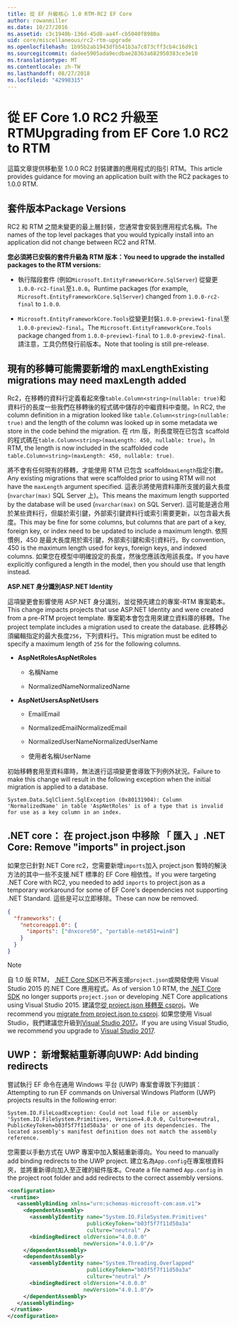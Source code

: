 ```yaml
---
title: 從 EF 升級核心 1.0 RTM-RC2 EF Core
author: rowanmiller
ms.date: 10/27/2016
ms.assetid: c3c1940b-136d-45d8-aa4f-cb5040f8980a
uid: core/miscellaneous/rc2-rtm-upgrade
ms.openlocfilehash: 1b95b2ab1943dfb541b3a7c873cff3cb4c16d9c1
ms.sourcegitcommit: dadee5905ada9ecdbae28363a682950383ce3e10
ms.translationtype: MT
ms.contentlocale: zh-TW
ms.lasthandoff: 08/27/2018
ms.locfileid: "42998315"
---
```

# <a name="upgrading-from-ef-core-10-rc2-to-rtm"></a><span data-ttu-id="e1ec5-102">從 EF Core 1.0 RC2 升級至 RTM</span><span class="sxs-lookup"><span data-stu-id="e1ec5-102">Upgrading from EF Core 1.0 RC2 to RTM</span></span>

<span data-ttu-id="e1ec5-103">這篇文章提供移動至 1.0.0 RC2 封裝建置的應用程式的指引 RTM。</span><span class="sxs-lookup"><span data-stu-id="e1ec5-103">This article provides guidance for moving an application built with the RC2 packages to 1.0.0 RTM.</span></span>

## <a name="package-versions"></a><span data-ttu-id="e1ec5-104">套件版本</span><span class="sxs-lookup"><span data-stu-id="e1ec5-104">Package Versions</span></span>

<span data-ttu-id="e1ec5-105">RC2 和 RTM 之間未變更的最上層封裝，您通常會安裝到應用程式名稱。</span><span class="sxs-lookup"><span data-stu-id="e1ec5-105">The names of the top level packages that you would typically install into an application did not change between RC2 and RTM.</span></span>

<span data-ttu-id="e1ec5-106">**您必須將已安裝的套件升級為 RTM 版本：**</span><span class="sxs-lookup"><span data-stu-id="e1ec5-106">**You need to upgrade the installed packages to the RTM versions:**</span></span>

* <span data-ttu-id="e1ec5-107">執行階段套件 (例如`Microsoft.EntityFrameworkCore.SqlServer`) 從變更`1.0.0-rc2-final`至`1.0.0`。</span><span class="sxs-lookup"><span data-stu-id="e1ec5-107">Runtime packages (for example, `Microsoft.EntityFrameworkCore.SqlServer`) changed from `1.0.0-rc2-final` to `1.0.0`.</span></span>

* <span data-ttu-id="e1ec5-108">`Microsoft.EntityFrameworkCore.Tools`從變更封裝`1.0.0-preview1-final`至`1.0.0-preview2-final`。</span><span class="sxs-lookup"><span data-stu-id="e1ec5-108">The `Microsoft.EntityFrameworkCore.Tools` package changed from `1.0.0-preview1-final` to `1.0.0-preview2-final`.</span></span> <span data-ttu-id="e1ec5-109">請注意，工具仍然發行前版本。</span><span class="sxs-lookup"><span data-stu-id="e1ec5-109">Note that tooling is still pre-release.</span></span>

## <a name="existing-migrations-may-need-maxlength-added"></a><span data-ttu-id="e1ec5-110">現有的移轉可能需要新增的 maxLength</span><span class="sxs-lookup"><span data-stu-id="e1ec5-110">Existing migrations may need maxLength added</span></span>

<span data-ttu-id="e1ec5-111">Rc2，在移轉的資料行定義看起來像`table.Column<string>(nullable: true)`和資料行的長度一些我們在移轉後的程式碼中儲存的中繼資料中查閱。</span><span class="sxs-lookup"><span data-stu-id="e1ec5-111">In RC2, the column definition in a migration looked like `table.Column<string>(nullable: true)` and the length of the column was looked up in some metadata we store in the code behind the migration.</span></span> <span data-ttu-id="e1ec5-112">在 rtm 版，則長度現在已包含 scaffold 的程式碼在`table.Column<string>(maxLength: 450, nullable: true)`。</span><span class="sxs-lookup"><span data-stu-id="e1ec5-112">In RTM, the length is now included in the scaffolded code `table.Column<string>(maxLength: 450, nullable: true)`.</span></span>

<span data-ttu-id="e1ec5-113">將不會有任何現有的移轉，才能使用 RTM 已包含 scaffold`maxLength`指定引數。</span><span class="sxs-lookup"><span data-stu-id="e1ec5-113">Any existing migrations that were scaffolded prior to using RTM will not have the `maxLength` argument specified.</span></span> <span data-ttu-id="e1ec5-114">這表示將使用資料庫所支援的最大長度 (`nvarchar(max)` SQL Server 上)。</span><span class="sxs-lookup"><span data-stu-id="e1ec5-114">This means the maximum length supported by the database will be used (`nvarchar(max)` on SQL Server).</span></span> <span data-ttu-id="e1ec5-115">這可能是適合用於某些資料行，但屬於索引鍵，外部索引鍵資料行或索引需要更新，以包含最大長度。</span><span class="sxs-lookup"><span data-stu-id="e1ec5-115">This may be fine for some columns, but columns that are part of a key, foreign key, or index need to be updated to include a maximum length.</span></span> <span data-ttu-id="e1ec5-116">依照慣例，450 是最大長度用於索引鍵，外部索引鍵和索引資料行。</span><span class="sxs-lookup"><span data-stu-id="e1ec5-116">By convention, 450 is the maximum length used for keys, foreign keys, and indexed columns.</span></span> <span data-ttu-id="e1ec5-117">如果您在模型中明確設定的長度，然後您應該改用該長度。</span><span class="sxs-lookup"><span data-stu-id="e1ec5-117">If you have explicitly configured a length in the model, then you should use that length instead.</span></span>

<span data-ttu-id="e1ec5-118">**ASP.NET 身分識別**</span><span class="sxs-lookup"><span data-stu-id="e1ec5-118">**ASP.NET Identity**</span></span>

<span data-ttu-id="e1ec5-119">這項變更會影響使用 ASP.NET 身分識別，並從預先建立的專案-RTM 專案範本。</span><span class="sxs-lookup"><span data-stu-id="e1ec5-119">This change impacts projects that use ASP.NET Identity and were created from a pre-RTM project template.</span></span> <span data-ttu-id="e1ec5-120">專案範本會包含用來建立資料庫的移轉。</span><span class="sxs-lookup"><span data-stu-id="e1ec5-120">The project template includes a migration used to create the database.</span></span> <span data-ttu-id="e1ec5-121">此移轉必須編輯指定的最大長度`256`，下列資料行。</span><span class="sxs-lookup"><span data-stu-id="e1ec5-121">This migration must be edited to specify a maximum length of `256` for the following columns.</span></span>

*  <span data-ttu-id="e1ec5-122">**AspNetRoles**</span><span class="sxs-lookup"><span data-stu-id="e1ec5-122">**AspNetRoles**</span></span>

    * <span data-ttu-id="e1ec5-123">名稱</span><span class="sxs-lookup"><span data-stu-id="e1ec5-123">Name</span></span>

    * <span data-ttu-id="e1ec5-124">NormalizedName</span><span class="sxs-lookup"><span data-stu-id="e1ec5-124">NormalizedName</span></span>

*  <span data-ttu-id="e1ec5-125">**AspNetUsers**</span><span class="sxs-lookup"><span data-stu-id="e1ec5-125">**AspNetUsers**</span></span>

   * <span data-ttu-id="e1ec5-126">Email</span><span class="sxs-lookup"><span data-stu-id="e1ec5-126">Email</span></span>

   * <span data-ttu-id="e1ec5-127">NormalizedEmail</span><span class="sxs-lookup"><span data-stu-id="e1ec5-127">NormalizedEmail</span></span>

   * <span data-ttu-id="e1ec5-128">NormalizedUserName</span><span class="sxs-lookup"><span data-stu-id="e1ec5-128">NormalizedUserName</span></span>

   * <span data-ttu-id="e1ec5-129">使用者名稱</span><span class="sxs-lookup"><span data-stu-id="e1ec5-129">UserName</span></span>

<span data-ttu-id="e1ec5-130">初始移轉套用至資料庫時，無法進行這項變更會導致下列例外狀況。</span><span class="sxs-lookup"><span data-stu-id="e1ec5-130">Failure to make this change will result in the following exception when the initial migration is applied to a database.</span></span>

    System.Data.SqlClient.SqlException (0x80131904): Column 'NormalizedName' in table 'AspNetRoles' is of a type that is invalid for use as a key column in an index.

## <a name="net-core-remove-imports-in-projectjson"></a><span data-ttu-id="e1ec5-131">.NET core： 在 project.json 中移除 「 匯入 」</span><span class="sxs-lookup"><span data-stu-id="e1ec5-131">.NET Core: Remove "imports" in project.json</span></span>

<span data-ttu-id="e1ec5-132">如果您已針對.NET Core rc2，您需要新增`imports`加入 project.json 暫時的解決方法的其中一些不支援.NET 標準的 EF Core 相依性。</span><span class="sxs-lookup"><span data-stu-id="e1ec5-132">If you were targeting .NET Core with RC2, you needed to add `imports` to project.json as a temporary workaround for some of EF Core's dependencies not supporting .NET Standard.</span></span> <span data-ttu-id="e1ec5-133">這些是可以立即移除。</span><span class="sxs-lookup"><span data-stu-id="e1ec5-133">These can now be removed.</span></span>

``` json
{
  "frameworks": {
    "netcoreapp1.0": {
      "imports": ["dnxcore50", "portable-net451+win8"]
    }
  }
}
```

> [!NOTE]  
> <span data-ttu-id="e1ec5-134">自 1.0 版 RTM， [.NET Core SDK](https://www.microsoft.com/net/download/core)已不再支援`project.json`或開發使用 Visual Studio 2015 的.NET Core 應用程式。</span><span class="sxs-lookup"><span data-stu-id="e1ec5-134">As of version 1.0 RTM, the [.NET Core SDK](https://www.microsoft.com/net/download/core) no longer supports `project.json` or developing .NET Core applications using Visual Studio 2015.</span></span> <span data-ttu-id="e1ec5-135">建議您[從 project.json 移轉至 csproj](https://docs.microsoft.com/dotnet/articles/core/migration/)。</span><span class="sxs-lookup"><span data-stu-id="e1ec5-135">We recommend you [migrate from project.json to csproj](https://docs.microsoft.com/dotnet/articles/core/migration/).</span></span> <span data-ttu-id="e1ec5-136">如果您使用 Visual Studio，我們建議您升級到[Visual Studio 2017](https://www.visualstudio.com/downloads/)。</span><span class="sxs-lookup"><span data-stu-id="e1ec5-136">If you are using Visual Studio, we recommend you upgrade to [Visual Studio 2017](https://www.visualstudio.com/downloads/).</span></span>

## <a name="uwp-add-binding-redirects"></a><span data-ttu-id="e1ec5-137">UWP： 新增繫結重新導向</span><span class="sxs-lookup"><span data-stu-id="e1ec5-137">UWP: Add binding redirects</span></span>

<span data-ttu-id="e1ec5-138">嘗試執行 EF 命令在通用 Windows 平台 (UWP) 專案會導致下列錯誤：</span><span class="sxs-lookup"><span data-stu-id="e1ec5-138">Attempting to run EF commands on Universal Windows Platform (UWP) projects results in the following error:</span></span>

    System.IO.FileLoadException: Could not load file or assembly 'System.IO.FileSystem.Primitives, Version=4.0.0.0, Culture=neutral, PublicKeyToken=b03f5f7f11d50a3a' or one of its dependencies. The located assembly's manifest definition does not match the assembly reference.

<span data-ttu-id="e1ec5-139">您需要以手動方式在 UWP 專案中加入繫結重新導向。</span><span class="sxs-lookup"><span data-stu-id="e1ec5-139">You need to manually add binding redirects to the UWP project.</span></span> <span data-ttu-id="e1ec5-140">建立名為`App.config`在專案根資料夾，並將重新導向加入至正確的組件版本。</span><span class="sxs-lookup"><span data-stu-id="e1ec5-140">Create a file named `App.config` in the project root folder and add redirects to the correct assembly versions.</span></span>

``` xml
<configuration>
 <runtime>
   <assemblyBinding xmlns="urn:schemas-microsoft-com:asm.v1">
     <dependentAssembly>
       <assemblyIdentity name="System.IO.FileSystem.Primitives"
                         publicKeyToken="b03f5f7f11d50a3a"
                         culture="neutral" />
       <bindingRedirect oldVersion="4.0.0.0"
                        newVersion="4.0.1.0"/>
     </dependentAssembly>
     <dependentAssembly>
       <assemblyIdentity name="System.Threading.Overlapped"
                         publicKeyToken="b03f5f7f11d50a3a"
                         culture="neutral" />
       <bindingRedirect oldVersion="4.0.0.0"
                        newVersion="4.0.1.0"/>
     </dependentAssembly>
   </assemblyBinding>
 </runtime>
</configuration>
```

